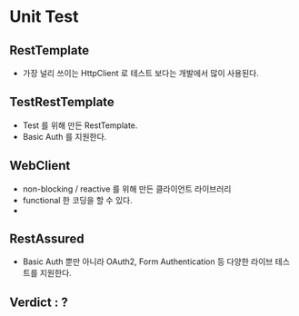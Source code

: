 # Unit Test

## RestTemplate

- 가장 널리 쓰이는 HttpClient 로 테스트 보다는 개발에서 많이 사용된다.

## TestRestTemplate

- Test 를 위해 만든 RestTemplate.
- Basic Auth 를 지원한다.

## WebClient

- non-blocking / reactive 를 위해 만든 클라이언트 라이브러리
- functional 한 코딩을 할 수 있다.
-

## RestAssured

- Basic Auth 뿐만 아니라 OAuth2, Form Authentication 등 다양한 라이브 테스트를 지원한다.

## Verdict : ?
